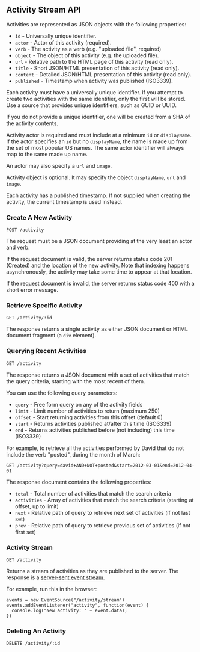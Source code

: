 ## Activity Stream API

Activities are represented as JSON objects with the following properties:

* `id`        - Universally unique identifier.
* `actor`     - Actor of this activity (required).
* `verb`      - The activity as a verb (e.g. "uploaded file", required)
* `object`    - The object of this activity (e.g. the uploaded file).
* `url`       - Relative path to the HTML page of this activity (read only).
* `title`     - Short JSON/HTML presentation of this activity (read only).
* `content`   - Detailed JSON/HTML presentation of this activity (read only).
* `published` - Timestamp when activity was published (ISO3339).

Each activity must have a universally unique identifier.  If you attempt to create two activities with the same
identifier, only the first will be stored.  Use a source that provides unique identifiers, such as GUID or UUID.

If you do not provide a unique identifier, one will be created from a SHA of the activity contents.

Activity actor is required and must include at a minimum `id` or `displayName`.  If the actor specifies an `id` but no
`displayName`, the name is made up from the set of most popular US names.  The same actor identifier will always map to
the same made up name.

An actor may also specify a `url` and `image`.

Activity object is optional.  It may specify the object `displayName`, `url` and `image`.

Each activity has a published timestamp.  If not supplied when creating the activity, the current timestamp is used
instead.


### Create A New Activity

```
POST /activity
```

The request must be a JSON document providing at the very least an actor and verb.

If the request document is valid, the server returns status code 201 (Created) and the location of the new activity.
Note that indexing happens asynchronously, the activity may take some time to appear at that location.

If the request document is invalid, the server returns status code 400 with a short error message.


### Retrieve Specific Activity

```
GET /activity/:id
```

The response returns a single activity as either JSON document or HTML document fragment (a `div` element).


### Querying Recent Activities

```
GET /activity
```

The response returns a JSON document with a set of activities that match the query criteria, starting with the most
recent of them.

You can use the following query parameters:
* `query` - Free form query on any of the activity fields
* `limit` - Limit number of activities to return (maximum 250)
* `offset` - Start returning activities from this offset (default 0)
* `start` - Returns activities published at/after this time (ISO3339)
* `end` - Returns activities published before (not including) this time (ISO3339)

For example, to retrieve all the activities performed by David that do not include the verb "posted", during the month
of March:

```
GET /activity?query=david+AND+NOT+posted&start=2012-03-01&end=2012-04-01
```

The response document contains the following properties:

* `total` - Total number of activities that match the search criteria
* `activities` - Array of activities that match the search criteria (starting at offset, up to limit)
* `next` - Relative path of query to retrieve next set of activities (if not last set)
* `prev` - Relative path of query to retrieve previous set of activities (if not first set)


### Activity Stream

```
GET /activity
```

Returns a stream of activities as they are published to the server.  The response is a [server-sent event stream](http://dev.w3.org/html5/eventsource/#concept-event-stream-reconnection-time).

For example, run this in the browser:

```
events = new EventSource("/activity/stream")
events.addEventListener("activity", function(event) {
  console.log("New activity: " + event.data);
})
```


### Deleting An Activity

```
DELETE /activity/:id
```


